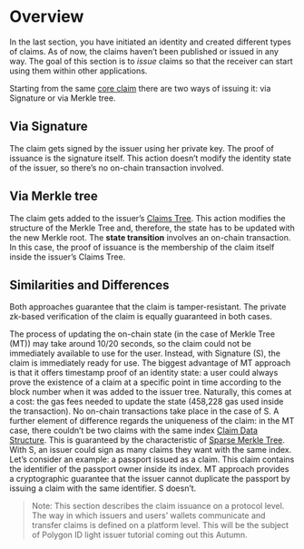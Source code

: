 # Overview

In the last section, you have initiated an identity and created different types of claims. As of now, the claims haven’t been published or issued in any way. The goal of this section is to *issue* claims so that the receiver can start using them within other applications. 

Starting from the same [core claim](./claim/generic-claim.md) there are two ways of issuing it: via Signature or via Merkle tree.

## Via Signature

The claim gets signed by the issuer using her private key. The proof of issuance is the signature itself. This action doesn’t modify the identity state of the issuer, so there’s no on-chain transaction involved.

## Via Merkle tree

The claim gets added to the issuer’s [Claims Tree](./identity/identity-state.md). This action modifies the structure of the Merkle Tree and, therefore, the state has to be updated with the new Merkle root. The **state transition** involves an on-chain transaction. In this case, the proof of issuance is the membership of the claim itself inside the issuer’s Claims Tree.

## Similarities and Differences

Both approaches guarantee that the claim is tamper-resistant. The private zk-based verification of the claim is equally guaranteed in both cases.

The process of updating the on-chain state (in the case of Merkle Tree (MT)) may take around 10/20 seconds, so the claim could not be immediately available to use for the user. Instead, with Signature (S), the claim is immediately ready for use. The biggest advantage of MT approach is that it offers timestamp proof of an identity state: a user could always prove the existence of a claim at a specific point in time according to the block number when it was added to the issuer tree. Naturally, this comes at a cost: the gas fees needed to update the state (458,228 gas used inside the transaction). No on-chain transactions take place in the case of S. 
A further element of difference regards the uniqueness of the claim: in the MT case, there couldn’t be two claims with the same index [Claim Data Structure](https://docs.iden3.io/protocol/claims-structure). This is guaranteed by the characteristic of [Sparse Merkle Tree](./mt.md). With S, an issuer could sign as many claims they want with the same index. Let’s consider an example: a passport issued as a claim. This claim contains the identifier of the passport owner inside its index. MT approach provides a cryptographic guarantee that the issuer cannot duplicate the passport by issuing a claim with the same identifier. S doesn’t.

> Note: This section describes the claim issuance on a protocol level. The way in which issuers and users’ wallets communicate and transfer claims is defined on a platform level. This will be the subject of Polygon ID light issuer tutorial coming out this Autumn. 
